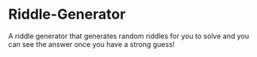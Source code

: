 # Riddle-Generator
A riddle generator that generates random riddles for you to solve and you can see the answer once you have a strong guess!
